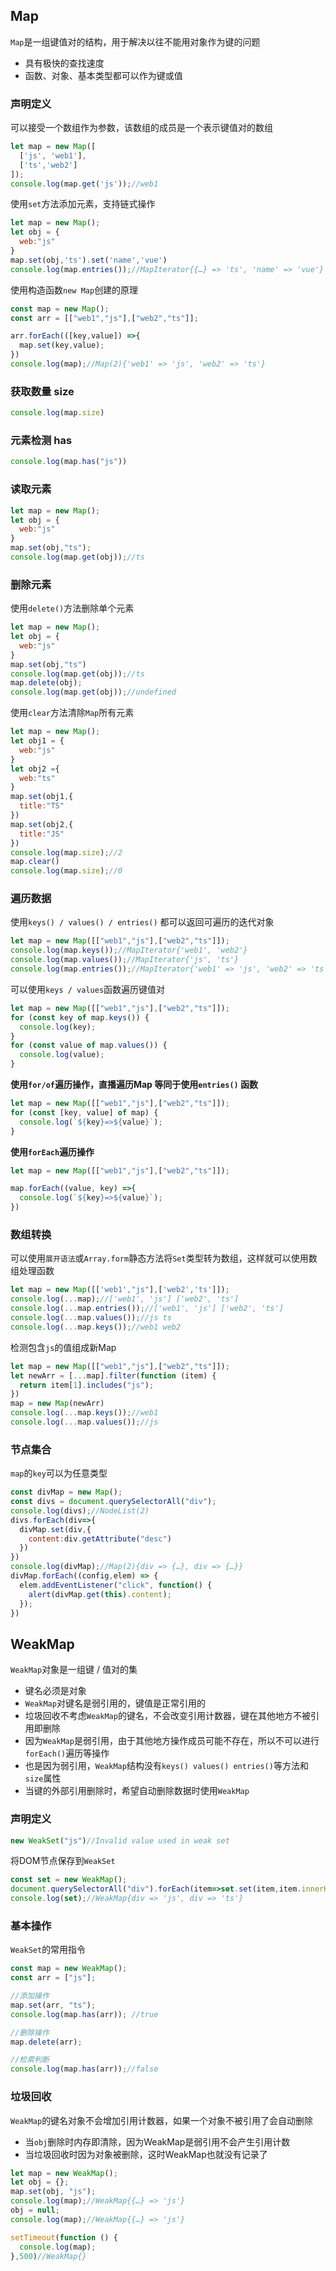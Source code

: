 ## Map

`Map`是一组键值对的结构，用于解决以往不能用对象作为键的问题

- 具有极快的查找速度
- 函数、对象、基本类型都可以作为键或值

### 声明定义

可以接受一个数组作为参数，该数组的成员是一个表示键值对的数组

```js
let map = new Map([
  ['js', 'web1'],
  ['ts','web2']
]);
console.log(map.get('js'));//web1
```

使用`set`方法添加元素，支持链式操作

```js
let map = new Map();
let obj = {
  web:"js"
}
map.set(obj,'ts').set('name','vue')
console.log(map.entries());//MapIterator{{…} => 'ts', 'name' => 'vue'}
```

使用构造函数`new Map`创建的原理

```js
const map = new Map();
const arr = [["web1","js"],["web2","ts"]];

arr.forEach(([key,value]) =>{
  map.set(key,value);
})
console.log(map);//Map(2){'web1' => 'js', 'web2' => 'ts'}
```

### 获取数量 size

```js
console.log(map.size)
```

### 元素检测 has

```js
console.log(map.has("js"))
```

### 读取元素

```js
let map = new Map();
let obj = {
  web:"js"
}
map.set(obj,"ts");
console.log(map.get(obj));//ts
```

### 删除元素

使用`delete()`方法删除单个元素

```js
let map = new Map();
let obj = {
  web:"js"
}
map.set(obj,"ts")
console.log(map.get(obj));//ts
map.delete(obj);
console.log(map.get(obj));//undefined
```

使用`clear`方法清除`Map`所有元素

```js
let map = new Map();
let obj1 = {
  web:"js"
}
let obj2 ={
  web:"ts"
}
map.set(obj1,{
  title:"TS"
})
map.set(obj2,{
  title:"JS"
})
console.log(map.size);//2
map.clear()
console.log(map.size);//0
```

### 遍历数据

使用`keys() / values() / entries()` 都可以返回可遍历的迭代对象

```js
let map = new Map([["web1","js"],["web2","ts"]]);
console.log(map.keys());//MapIterator{'web1', 'web2'}
console.log(map.values());//MapIterator{'js', 'ts'}
console.log(map.entries());//MapIterator{'web1' => 'js', 'web2' => 'ts'}
```

可以使用`keys / values`函数遍历键值对

```js
let map = new Map([["web1","js"],["web2","ts"]]);
for (const key of map.keys()) {
  console.log(key);
}
for (const value of map.values()) {
  console.log(value);
}
```

**使用`for/of`遍历操作，直播遍历Map 等同于使用`entries()` 函数**

```js
let map = new Map([["web1","js"],["web2","ts"]]);
for (const [key, value] of map) {
  console.log(`${key}=>${value}`);
}
```

**使用`forEach`遍历操作**

```js
let map = new Map([["web1","js"],["web2","ts"]]);

map.forEach((value, key) =>{
  console.log(`${key}=>${value}`);
})
```

### 数组转换

可以使用`展开语法`或`Array.form`静态方法将`Set`类型转为数组，这样就可以使用数组处理函数

```js
let map = new Map([['web1',"js"],['web2','ts']]);
console.log(...map);//['web1', 'js'] ['web2', 'ts']
console.log(...map.entries());//['web1', 'js'] ['web2', 'ts']
console.log(...map.values());//js ts
console.log(...map.keys());//web1 web2
```

检测包含`js`的值组成新Map

```js
let map = new Map([["web1","js"],["web2","ts"]]);
let newArr = [...map].filter(function (item) {
  return item[1].includes("js");
})
map = new Map(newArr)
console.log(...map.keys());//web1
console.log(...map.values());//js
```

### 节点集合

`map`的`key`可以为任意类型

```js
const divMap = new Map();
const divs = document.querySelectorAll("div");
console.log(divs);//NodeList(2)
divs.forEach(div=>{
  divMap.set(div,{
    content:div.getAttribute("desc")
  })
})
console.log(divMap);//Map(2){div => {…}, div => {…}}
divMap.forEach((config,elem) => {
  elem.addEventListener("click", function() {
    alert(divMap.get(this).content);
  });
})
```

## WeakMap

`WeakMap`对象是一组键 / 值对的集

- 键名必须是对象
- `WeakMap`对键名是弱引用的，键值是正常引用的
- 垃圾回收不考虑`WeakMap`的键名，不会改变引用计数器，键在其他地方不被引用即删除
- 因为`WeakMap`是弱引用，由于其他地方操作成员可能不存在，所以不可以进行`forEach()`遍历等操作
- 也是因为弱引用，`WeakMap`结构没有`keys() values() entries()`等方法和`size`属性
- 当键的外部引用删除时，希望自动删除数据时使用`WeakMap`

### 声明定义

```js
new WeakSet("js")//Invalid value used in weak set
```

将DOM节点保存到`WeakSet`

```js
const set = new WeakMap();
document.querySelectorAll("div").forEach(item=>set.set(item,item.innerHTML));
console.log(set);//WeakMap{div => 'js', div => 'ts'}
```

### 基本操作

`WeakSet`的常用指令

```js
const map = new WeakMap();
const arr = ["js"];

//添加操作
map.set(arr, "ts");
console.log(map.has(arr)); //true

//删除操作
map.delete(arr);

//检索判断
console.log(map.has(arr));//false
```

### 垃圾回收

`WeakMap`的键名对象不会增加引用计数器，如果一个对象不被引用了会自动删除

- 当`obj`删除时内存即清除，因为WeakMap是弱引用不会产生引用计数
- 当垃圾回收时因为对象被删除，这时WeakMap也就没有记录了

```js
let map = new WeakMap();
let obj = {};
map.set(obj, "js");
console.log(map);//WeakMap{{…} => 'js'}
obj = null;
console.log(map);//WeakMap{{…} => 'js'}

setTimeout(function () {
  console.log(map);
},500)//WeakMap{}
```